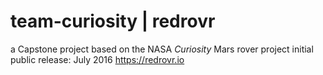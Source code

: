 # team-curiosity | redrovr
a Capstone project based on the NASA _Curiosity_ Mars rover project
initial public release: July 2016
https://redrovr.io
